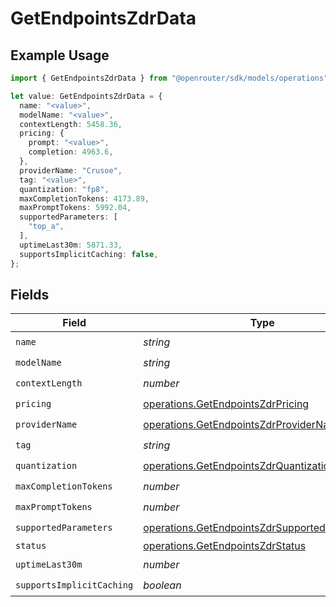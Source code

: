 # GetEndpointsZdrData

## Example Usage

```typescript
import { GetEndpointsZdrData } from "@openrouter/sdk/models/operations";

let value: GetEndpointsZdrData = {
  name: "<value>",
  modelName: "<value>",
  contextLength: 5458.36,
  pricing: {
    prompt: "<value>",
    completion: 4963.6,
  },
  providerName: "Crusoe",
  tag: "<value>",
  quantization: "fp8",
  maxCompletionTokens: 4173.89,
  maxPromptTokens: 5992.04,
  supportedParameters: [
    "top_a",
  ],
  uptimeLast30m: 5871.33,
  supportsImplicitCaching: false,
};
```

## Fields

| Field                                                                                                          | Type                                                                                                           | Required                                                                                                       | Description                                                                                                    |
| -------------------------------------------------------------------------------------------------------------- | -------------------------------------------------------------------------------------------------------------- | -------------------------------------------------------------------------------------------------------------- | -------------------------------------------------------------------------------------------------------------- |
| `name`                                                                                                         | *string*                                                                                                       | :heavy_check_mark:                                                                                             | N/A                                                                                                            |
| `modelName`                                                                                                    | *string*                                                                                                       | :heavy_check_mark:                                                                                             | N/A                                                                                                            |
| `contextLength`                                                                                                | *number*                                                                                                       | :heavy_check_mark:                                                                                             | N/A                                                                                                            |
| `pricing`                                                                                                      | [operations.GetEndpointsZdrPricing](../../models/operations/getendpointszdrpricing.md)                         | :heavy_check_mark:                                                                                             | N/A                                                                                                            |
| `providerName`                                                                                                 | [operations.GetEndpointsZdrProviderName](../../models/operations/getendpointszdrprovidername.md)               | :heavy_check_mark:                                                                                             | N/A                                                                                                            |
| `tag`                                                                                                          | *string*                                                                                                       | :heavy_check_mark:                                                                                             | N/A                                                                                                            |
| `quantization`                                                                                                 | [operations.GetEndpointsZdrQuantization](../../models/operations/getendpointszdrquantization.md)               | :heavy_check_mark:                                                                                             | N/A                                                                                                            |
| `maxCompletionTokens`                                                                                          | *number*                                                                                                       | :heavy_check_mark:                                                                                             | N/A                                                                                                            |
| `maxPromptTokens`                                                                                              | *number*                                                                                                       | :heavy_check_mark:                                                                                             | N/A                                                                                                            |
| `supportedParameters`                                                                                          | [operations.GetEndpointsZdrSupportedParameter](../../models/operations/getendpointszdrsupportedparameter.md)[] | :heavy_check_mark:                                                                                             | N/A                                                                                                            |
| `status`                                                                                                       | [operations.GetEndpointsZdrStatus](../../models/operations/getendpointszdrstatus.md)                           | :heavy_minus_sign:                                                                                             | N/A                                                                                                            |
| `uptimeLast30m`                                                                                                | *number*                                                                                                       | :heavy_check_mark:                                                                                             | N/A                                                                                                            |
| `supportsImplicitCaching`                                                                                      | *boolean*                                                                                                      | :heavy_check_mark:                                                                                             | N/A                                                                                                            |